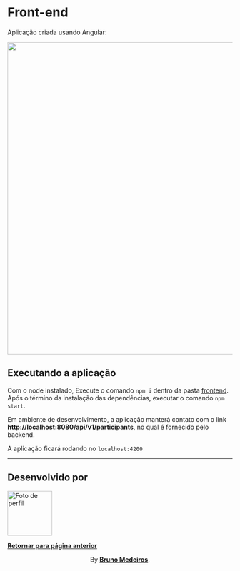 # Front-end

Aplicação criada usando Angular:

[<img width="700px" src="./assets/website.png" />](./assets/website.png "Imagem da página")

## Executando a aplicação

Com o node instalado, Execute o comando `npm i` dentro da pasta [frontend](/frontend/).
Após o término da instalação das dependências, executar o comando `npm start`.

Em ambiente de desenvolvimento, a aplicação manterá contato com o link **http://localhost:8080/api/v1/participants**, no qual é fornecido pelo backend.

A aplicação ficará rodando no `localhost:4200`

---

## Desenvolvido por

[<img width="100px" src="https://avatars.githubusercontent.com/u/100999610" alt="Foto de perfil"/>](https://github.com/BrunoMedeiros14 "Perfil no GitHub (BrunoMedeiros)")

**[Retornar para página anterior](../README.pt-br.md)**

<p align="center">By <strong><a href="https://github.com/BrunoMedeiros14">Bruno Medeiros</a></strong>.</p>

